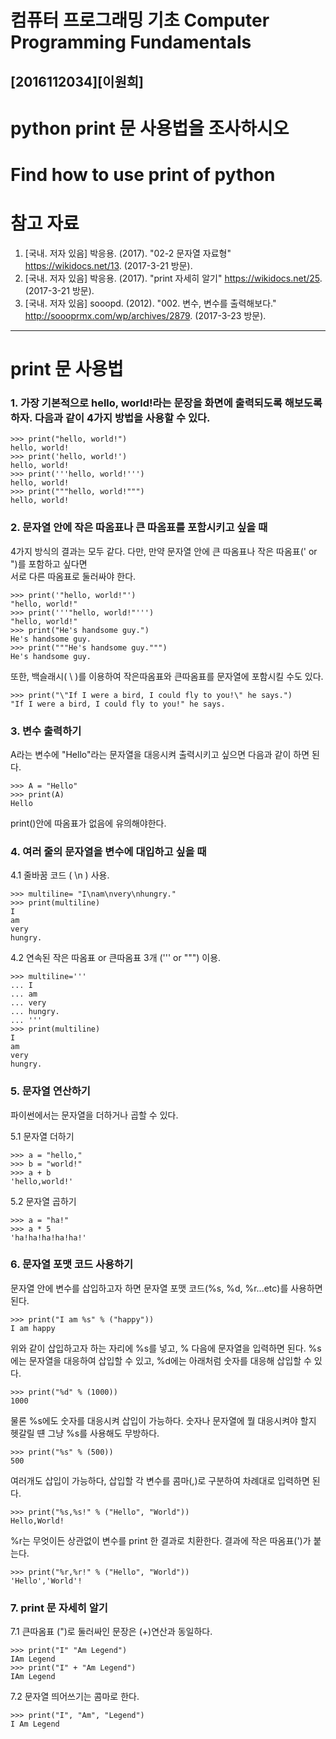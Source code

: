 # 컴퓨터 프로그래밍 기초 Computer Programming Fundamentals
## [2016112034][이원희]
# python print 문 사용법을 조사하시오
# Find how to use print of python

# 참고 자료
1. [국내. 저자 있음] 박응용. (2017). "02-2 문자열 자료형" https://wikidocs.net/13. (2017-3-21 방문).
2. [국내. 저자 있음] 박응용. (2017). "print 자세히 알기" https://wikidocs.net/25. (2017-3-21 방문).
3. [국내. 저자 있음] sooopd. (2012). "002. 변수, 변수를 출력해보다." http://soooprmx.com/wp/archives/2879. (2017-3-23 방문).


****

# print 문 사용법


### 1. 가장 기본적으로 hello, world!라는 문장을 화면에 출력되도록 해보도록 하자. 다음과 같이 4가지 방법을 사용할 수 있다.

````
>>> print("hello, world!")
hello, world!
>>> print('hello, world!')
hello, world!
>>> print('''hello, world!''')
hello, world!
>>> print("""hello, world!""")
hello, world!
````


### 2. 문자열 안에 작은 따옴표나 큰 따옴표를 포함시키고 싶을 때 
 
4가지 방식의 결과는 모두 같다. 다만, 만약 문자열 안에 큰 따옴표나 작은 따옴표(' or ")를 포함하고 싶다면  
서로 다른 따옴표로 둘러싸야 한다.
````
>>> print('"hello, world!"')
"hello, world!"
>>> print('''"hello, world!"''')
"hello, world!"
>>> print("He's handsome guy.")
He's handsome guy.
>>> print("""He's handsome guy.""")
He's handsome guy.
````

또한, 백슬래시( \ )를 이용하여 작은따옴표와 큰따옴표를 문자열에 포함시킬 수도 있다.
````
>>> print("\"If I were a bird, I could fly to you!\" he says.")
"If I were a bird, I could fly to you!" he says.
````

### 3. 변수 출력하기

A라는 변수에 "Hello"라는 문자열을 대응시켜 출력시키고 싶으면 다음과 같이 하면 된다.
````
>>> A = "Hello"
>>> print(A)
Hello
````
print()안에 따옴표가 없음에 유의해야한다.


### 4. 여러 줄의 문자열을 변수에 대입하고 싶을 때

4.1 줄바꿈 코드 ( \n ) 사용.
````
>>> multiline= "I\nam\nvery\nhungry."
>>> print(multiline)
I
am
very
hungry.
````

4.2 연속된 작은 따옴표 or 큰따옴표 3개 (''' or """) 이용.
````
>>> multiline='''
... I
... am
... very
... hungry.
... '''
>>> print(multiline)
I
am
very
hungry.
````


### 5. 문자열 연산하기

파이썬에서는 문자열을 더하거나 곱할 수 있다.  
  
5.1 문자열 더하기
````
>>> a = "hello,"
>>> b = "world!"
>>> a + b
'hello,world!'
````
  
5.2 문자열 곱하기
````
>>> a = "ha!"
>>> a * 5
'ha!ha!ha!ha!ha!'
````


### 6. 문자열 포맷 코드 사용하기

문자열 안에 변수를 삽입하고자 하면 문자열 포맷 코드(%s, %d, %r...etc)를 사용하면 된다.
````
>>> print("I am %s" % ("happy"))
I am happy
````

위와 같이 삽입하고자 하는 자리에 %s를 넣고, % 다음에 문자열을 입력하면 된다.
%s에는 문자열을 대응하여 삽입할 수 있고, %d에는 아래처럼 숫자를 대응해 삽입할 수 있다.
````
>>> print("%d" % (1000))
1000
````

물론 %s에도 숫자를 대응시켜 삽입이 가능하다. 숫자나 문자열에 뭘 대응시켜야 할지 헷갈릴 떈 그냥 %s를 사용해도 무방하다.
````
>>> print("%s" % (500))
500
````

여러개도 삽입이 가능하다, 삽입할 각 변수를 콤마(,)로 구분하여 차례대로 입력하면 된다.
````
>>> print("%s,%s!" % ("Hello", "World"))
Hello,World!
````

%r는 무엇이든 상관없이 변수를 print 한 결과로 치환한다. 결과에 작은 따옴표(')가 붙는다.
````
>>> print("%r,%r!" % ("Hello", "World"))
'Hello','World'!
````


### 7. print 문 자세히 알기

7.1 큰따옴표 (")로 둘러싸인 문장은 (+)연산과 동일하다.
````
>>> print("I" "Am Legend")
IAm Legend
>>> print("I" + "Am Legend")
IAm Legend
````

7.2 문자열 띄어쓰기는 콤마로 한다.
````
>>> print("I", "Am", "Legend")
I Am Legend
````
